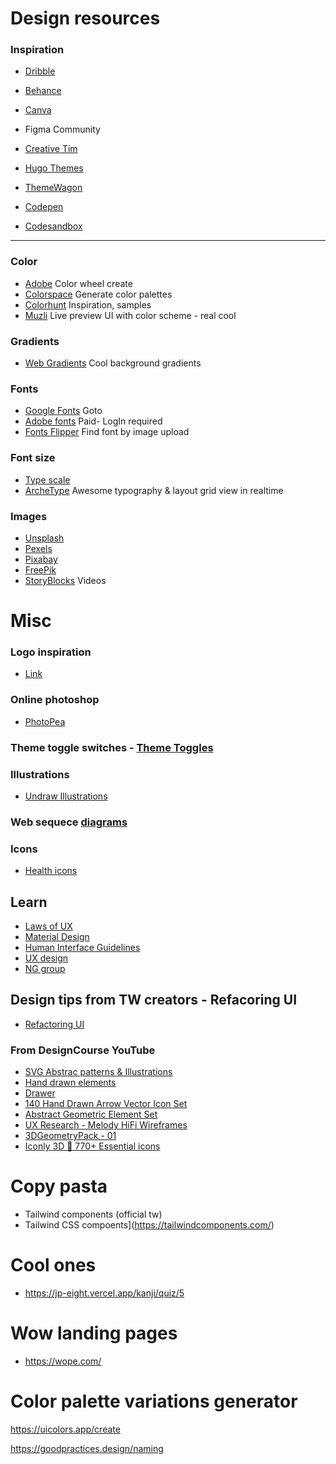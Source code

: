 # Design resources


### Inspiration
- [Dribble](https://dribbble.com/)
- [Behance](https://www.behance.net/)
- [Canva](https://www.canva.com/)
- Figma Community
- [Creative Tim](https://www.creative-tim.com/)
- [Hugo Themes](https://themes.gohugo.io/tags/blog/)

- [ThemeWagon](https://themewagon.com)
- [Codepen](https://codepen.io)
- [Codesandbox](https://codesandbox.com)

---

### Color
- [Adobe](https://color.adobe.com) Color wheel create 
- [Colorspace](https://mycolor.space) Generate color palettes
- [Colorhunt](https://colorhunt.co/) Inspiration, samples
- [Muzli](https://colors.muz.li/) Live preview UI with color scheme - real cool


### Gradients
- [Web Gradients](https://webgradients.com/) Cool background gradients

### Fonts
- [Google Fonts](https://fonts.google.com/) Goto 
- [Adobe fonts](https://fonts.adobe.com/) Paid- LogIn required
- [Fonts Flipper](https://fontflipper.com/upload/) Find font by image upload

### Font size
- [Type scale](https://type-scale.com/)
- [ArcheType](https://archetypeapp.com/) Awesome typography & layout grid view in realtime


### Images
- [Unsplash](https://unsplash.com/)
- [Pexels](https://www.pexels.com/)
- [Pixabay](https://pixabay.com/)
- [FreePik](https://www.freepik.com/)
- [StoryBlocks](https://www.storyblocks.com/) Videos

# Misc


### Logo inspiration
- [Link](https://www.logggos.club/browse)

### Online photoshop
- [PhotoPea](https://www.photopea.com/)

### Theme toggle switches - [Theme Toggles](https://toggles.dev/)

### Illustrations
- [Undraw Illustrations](https://undraw.co/illustrations)


### Web sequece [diagrams](https://www.websequencediagrams.com/)

### Icons
- [Health icons](https://healthicons.org/)


## Learn
- [Laws of UX](https://lawsofux.com/en/)
- [Material Design](https://material.io/)
- [Human Interface Guidelines](https://developer.apple.com/design/human-interface-guidelines/guidelines/overview/)
- [UX design](https://uxdesign.cc/)
- [NG group](https://www.nngroup.com/)


## Design tips from TW creators - Refacoring UI
- [Refactoring UI](https://twitter.com/i/events/994601867987619840?lang=en)


### From DesignCourse YouTube
- [SVG Abstrac patterns & Illustrations](www.figma.com%2Fcommunity%2Ffile%2F860753592237372239&v=Q8A2E8CnYH4)
- [Hand drawn elements](www.figma.com%2Fcommunity%2Ffile%2F1084863816465418630&v=Q8A2E8CnYH4)
- [Drawer](https://https://www.figma.com/community/file/1095621413049038492)
- [140 Hand Drawn Arrow Vector Icon Set](https://www.figma.com/community/file/1080107605244615226)
- [Abstract Geometric Element Set](https://www.figma.com/community/file/1087997091938791991)
- [UX Research - Melody HiFi Wireframes](https://www.figma.com/community/file/1092178609821174137)
- [3DGeometryPack - 01](https://www.figma.com/community/file/1088206555564423933)
- [Iconly 3D 🚀 770+ Essential icons](https://www.figma.com/community/file/1081592318765093405)


# Copy pasta
- Tailwind components (official tw)
- Tailwind CSS compoents](https://tailwindcomponents.com/)


# Cool ones
- https://jp-eight.vercel.app/kanji/quiz/5

# Wow landing pages
- https://wope.com/

# Color palette variations generator
https://uicolors.app/create


https://goodpractices.design/naming
